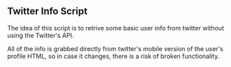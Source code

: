 ## Twitter Info Script ##
The idea of this script is to retrive some basic user info from twitter without using the Twitter's API.

All of the info is grabbed directly from twitter's mobile version of the user's profile HTML, so in case it changes, there is a risk of broken functionality.